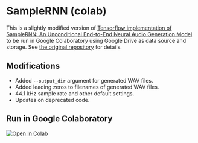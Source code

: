 # SampleRNN (colab)

This is a slightly modified version of [Tensorflow implementation of SampleRNN: An Unconditional End-to-End Neural Audio Generation Model](https://github.com/Unisound/SampleRNN) to be run in Google Colaboratory using Google Drive as data source and storage. See [the original repository](https://github.com/Unisound/SampleRNN) for details.

## Modifications

- Added `--output_dir` argument for generated WAV files.
- Added leading zeros to filenames of generated WAV files.
- 44.1 kHz sample rate and other default settings.
- Updates on deprecated code.

## Run in Google Colaboratory
[![Open In Colab](https://colab.research.google.com/assets/colab-badge.svg)](https://colab.research.google.com/github/olaviinha/SampleRNN/blob/master/SampleRNN.ipynb)
